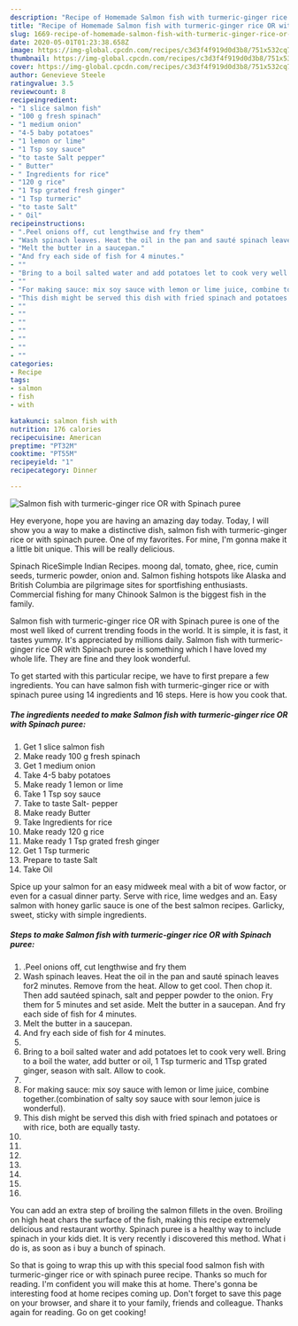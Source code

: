 ```yaml
---
description: "Recipe of Homemade Salmon fish with turmeric-ginger rice OR with Spinach puree"
title: "Recipe of Homemade Salmon fish with turmeric-ginger rice OR with Spinach puree"
slug: 1669-recipe-of-homemade-salmon-fish-with-turmeric-ginger-rice-or-with-spinach-puree
date: 2020-05-01T01:23:38.658Z
image: https://img-global.cpcdn.com/recipes/c3d3f4f919d0d3b8/751x532cq70/salmon-fish-with-turmeric-ginger-rice-or-with-spinach-puree-recipe-main-photo.jpg
thumbnail: https://img-global.cpcdn.com/recipes/c3d3f4f919d0d3b8/751x532cq70/salmon-fish-with-turmeric-ginger-rice-or-with-spinach-puree-recipe-main-photo.jpg
cover: https://img-global.cpcdn.com/recipes/c3d3f4f919d0d3b8/751x532cq70/salmon-fish-with-turmeric-ginger-rice-or-with-spinach-puree-recipe-main-photo.jpg
author: Genevieve Steele
ratingvalue: 3.5
reviewcount: 8
recipeingredient:
- "1 slice salmon fish"
- "100 g fresh spinach"
- "1 medium onion"
- "4-5 baby potatoes"
- "1 lemon or lime"
- "1 Tsp soy sauce"
- "to taste Salt pepper"
- " Butter"
- " Ingredients for rice"
- "120 g rice"
- "1 Tsp grated fresh ginger"
- "1 Tsp turmeric"
- "to taste Salt"
- " Oil"
recipeinstructions:
- ".Peel onions off, cut lengthwise and fry them"
- "Wash spinach leaves. Heat the oil in the pan and sauté spinach leaves for2 minutes. Remove from the heat. Allow to get cool. Then chop it. Then add sautéed spinach, salt and pepper powder to the onion. Fry them for 5 minutes and set aside. Melt the butter in a saucepan. And fry each side of fish for 4 minutes."
- "Melt the butter in a saucepan."
- "And fry each side of fish for 4 minutes."
- ""
- "Bring to a boil salted water and add potatoes let to cook very well. Bring to a boil the water, add butter or oil, 1 Tsp turmeric and 1Tsp grated ginger, season with salt. Allow to cook."
- ""
- "For making sauce: mix soy sauce with lemon or lime juice, combine together.(combination of salty soy sauce with sour lemon juice is wonderful)."
- "This dish might be served this dish with fried spinach and potatoes or with rice, both are equally tasty."
- ""
- ""
- ""
- ""
- ""
- ""
- ""
categories:
- Recipe
tags:
- salmon
- fish
- with

katakunci: salmon fish with 
nutrition: 176 calories
recipecuisine: American
preptime: "PT32M"
cooktime: "PT55M"
recipeyield: "1"
recipecategory: Dinner

---
```



![Salmon fish with turmeric-ginger rice OR with Spinach puree](https://img-global.cpcdn.com/recipes/c3d3f4f919d0d3b8/751x532cq70/salmon-fish-with-turmeric-ginger-rice-or-with-spinach-puree-recipe-main-photo.jpg)

Hey everyone, hope you are having an amazing day today. Today, I will show you a way to make a distinctive dish, salmon fish with turmeric-ginger rice or with spinach puree. One of my favorites. For mine, I'm gonna make it a little bit unique. This will be really delicious.

Spinach RiceSimple Indian Recipes. moong dal, tomato, ghee, rice, cumin seeds, turmeric powder, onion and. Salmon fishing hotspots like Alaska and British Columbia are pilgrimage sites for sportfishing enthusiasts. Commercial fishing for many Chinook Salmon is the biggest fish in the family.

Salmon fish with turmeric-ginger rice OR with Spinach puree is one of the most well liked of current trending foods in the world. It is simple, it is fast, it tastes yummy. It's appreciated by millions daily. Salmon fish with turmeric-ginger rice OR with Spinach puree is something which I have loved my whole life. They are fine and they look wonderful.


To get started with this particular recipe, we have to first prepare a few ingredients. You can have salmon fish with turmeric-ginger rice or with spinach puree using 14 ingredients and 16 steps. Here is how you cook that.

<!--inarticleads1-->

##### The ingredients needed to make Salmon fish with turmeric-ginger rice OR with Spinach puree:

1. Get 1 slice salmon fish
1. Make ready 100 g fresh spinach
1. Get 1 medium onion
1. Take 4-5 baby potatoes
1. Make ready 1 lemon or lime
1. Take 1 Tsp soy sauce
1. Take to taste Salt- pepper
1. Make ready  Butter
1. Take  Ingredients for rice
1. Make ready 120 g rice
1. Make ready 1 Tsp grated fresh ginger
1. Get 1 Tsp turmeric
1. Prepare to taste Salt
1. Take  Oil


Spice up your salmon for an easy midweek meal with a bit of wow factor, or even for a casual dinner party. Serve with rice, lime wedges and an. Easy salmon with honey garlic sauce is one of the best salmon recipes. Garlicky, sweet, sticky with simple ingredients. 

<!--inarticleads2-->

##### Steps to make Salmon fish with turmeric-ginger rice OR with Spinach puree:

1. .Peel onions off, cut lengthwise and fry them
1. Wash spinach leaves. Heat the oil in the pan and sauté spinach leaves for2 minutes. Remove from the heat. Allow to get cool. Then chop it. Then add sautéed spinach, salt and pepper powder to the onion. Fry them for 5 minutes and set aside. Melt the butter in a saucepan. And fry each side of fish for 4 minutes.
1. Melt the butter in a saucepan.
1. And fry each side of fish for 4 minutes.
1. 
1. Bring to a boil salted water and add potatoes let to cook very well. Bring to a boil the water, add butter or oil, 1 Tsp turmeric and 1Tsp grated ginger, season with salt. Allow to cook.
1. 
1. For making sauce: mix soy sauce with lemon or lime juice, combine together.(combination of salty soy sauce with sour lemon juice is wonderful).
1. This dish might be served this dish with fried spinach and potatoes or with rice, both are equally tasty.
1. 
1. 
1. 
1. 
1. 
1. 
1. 


You can add an extra step of broiling the salmon fillets in the oven. Broiling on high heat chars the surface of the fish, making this recipe extremely delicious and restaurant worthy. Spinach puree is a healthy way to include spinach in your kids diet. It is very recently i discovered this method. What i do is, as soon as i buy a bunch of spinach. 

So that is going to wrap this up with this special food salmon fish with turmeric-ginger rice or with spinach puree recipe. Thanks so much for reading. I'm confident you will make this at home. There's gonna be interesting food at home recipes coming up. Don't forget to save this page on your browser, and share it to your family, friends and colleague. Thanks again for reading. Go on get cooking!
